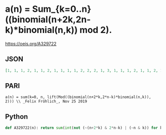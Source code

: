# a\(n\) \= Sum\_\{k\=0\.\.n\} \(\(binomial\(n\+2k,2n\-k\)\*binomial\(n,k\)\) mod 2\)\.
https://oeis.org/A329722
## JSON
```JSON
[1, 1, 1, 2, 1, 1, 2, 1, 1, 1, 1, 2, 2, 2, 1, 3, 1, 1, 1, 2, 1, 1, 2, 1, 2, 2, 2, 4, 1, 1, 3, 4, 1, 1, 1, 2, 1, 1, 2, 1, 1, 1, 1, 2, 2, 2, 1, 3, 2, 2, 2, 4, 2, 2, 4, 2, 1, 1, 1, 2, 3, 3, 4, 7, 1, 1, 1, 2, 1, 1, 2, 1, 1, 1, 1, 2, 2, 2, 1, 3, 1, 1, 1, 2, 1, 1, 2, 1, 2, 2, 2, 4, 1, 1]
```
## PARI
```PARI
a(n) = sum(k=0, n, lift(Mod((binomial(n+2*k,2*n-k)*binomial(n,k)), 2))) \\ _Felix Fröhlich_, Nov 25 2019
```
## Python
```Python
def A329722(n): return sum(int(not (~(n+2*k) & 2*n-k) | (~n & k)) for k in range(n+1)) # _Chai Wah Wu_, Sep 28 2021
```
